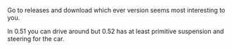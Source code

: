 Go to releases and download which ever version seems most interesting to you.

In 0.51 you can drive around but 0.52 has at least primitive suspension and steering for the car.
